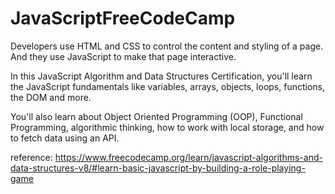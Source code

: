 # JavaScriptFreeCodeCamp
Developers use HTML and CSS to control the content and styling of a page. And they use JavaScript to make that page interactive.

In this JavaScript Algorithm and Data Structures Certification, you'll learn the JavaScript fundamentals like variables, arrays, objects, loops, functions, the DOM and more.

You'll also learn about Object Oriented Programming (OOP), Functional Programming, algorithmic thinking, how to work with local storage, and how to fetch data using an API.

reference: https://www.freecodecamp.org/learn/javascript-algorithms-and-data-structures-v8/#learn-basic-javascript-by-building-a-role-playing-game